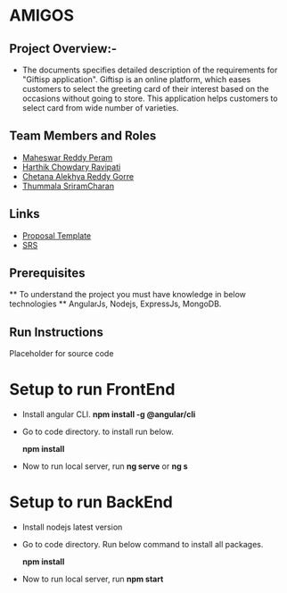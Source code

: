 # AMIGOS

## Project Overview:- 
* The documents specifies detailed description of the requirements for "Giftisp application". Giftisp is an online platform, which eases customers to select the greeting card of their interest based on the occasions without going to store. This application helps customers to select card from wide number of varieties.


## Team Members and Roles

* [Maheswar Reddy Peram](https://github.com/maheswarreddy01/CIS641-HW2-Peram/)
* [Harthik Chowdary Ravipati](https://github.com/harthik27/CIS641-HW2-Ravipati)
* [Chetana Alekhya Reddy Gorre](https://github.com/ChetanaAlekhya/CIS641-HW2-Gorre)
* [Thummala SriramCharan](https://github.com/Thummalasriram44/CIS641-HW2-Thummala)

## Links

* [Proposal Template](https://github.com/maheswarreddy01/GVSU-CIS641-Amigos/blob/master/docs/proposal-template.md)
* [SRS](https://github.com/maheswarreddy01/GVSU-CIS641-Amigos/blob/master/docs/software_requirements_specification.md)
## Prerequisites

** To understand the project you must have knowledge in below technologies
** AngularJs, Nodejs, ExpressJs, MongoDB.

## Run Instructions
Placeholder for source code

# Setup to run FrontEnd

- Install angular CLI. 
  **npm install -g @angular/cli**

- Go to code directory. to install run below.

  **npm install**

- Now to run local server, run **ng serve** or **ng s**


# Setup to run BackEnd

- Install nodejs latest version
 
- Go to code directory. Run below command to install all packages.

  **npm install**

- Now to run local server, run **npm start**
